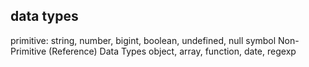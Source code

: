 ## data types

primitive:
string, number, bigint, boolean, undefined, null symbol
Non-Primitive (Reference) Data Types
object, array, function, date, regexp
